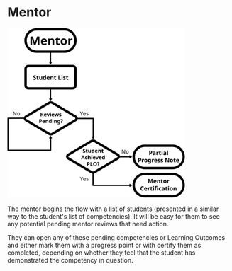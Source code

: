 # Mentor

<a href="mentor.svg" target="_blank">
  <img src="mentor.svg" width="400px"/>
</a>

The mentor begins the flow with a list of students (presented in a similar way to the student's list of competencies). It will be easy for them to see any potential pending mentor reviews that need action.

They can open any of these pending competencies or Learning Outcomes and either mark them with a progress point or with certify them as completed, depending on whether they feel that the student has demonstrated the competency in question.



